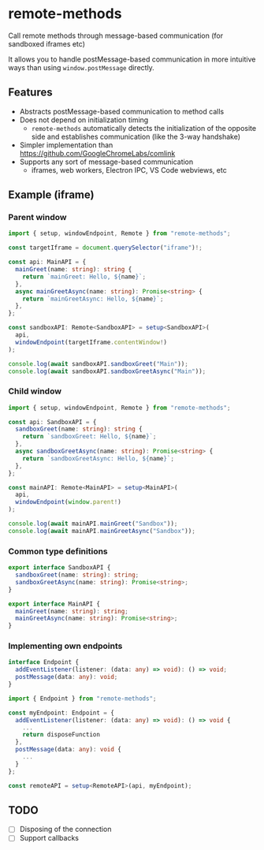 # remote-methods

Call remote methods through message-based communication (for sandboxed iframes etc)

It allows you to handle postMessage-based communication in more intuitive ways than using `window.postMessage` directly.

## Features

- Abstracts postMessage-based communication to method calls
- Does not depend on initialization timing
  - `remote-methods` automatically detects the initialization of the opposite side and establishes communication (like the 3-way handshake)
- Simpler implementation than https://github.com/GoogleChromeLabs/comlink
- Supports any sort of message-based communication
  - iframes, web workers, Electron IPC, VS Code webviews, etc

## Example (iframe)

### Parent window

```ts
import { setup, windowEndpoint, Remote } from "remote-methods";

const targetIframe = document.querySelector("iframe")!;

const api: MainAPI = {
  mainGreet(name: string): string {
    return `mainGreet: Hello, ${name}`;
  },
  async mainGreetAsync(name: string): Promise<string> {
    return `mainGreetAsync: Hello, ${name}`;
  },
};

const sandboxAPI: Remote<SandboxAPI> = setup<SandboxAPI>(
  api,
  windowEndpoint(targetIframe.contentWindow!)
);

console.log(await sandboxAPI.sandboxGreet("Main"));
console.log(await sandboxAPI.sandboxGreetAsync("Main"));
```

### Child window

```ts
import { setup, windowEndpoint, Remote } from "remote-methods";

const api: SandboxAPI = {
  sandboxGreet(name: string): string {
    return `sandboxGreet: Hello, ${name}`;
  },
  async sandboxGreetAsync(name: string): Promise<string> {
    return `sandboxGreetAsync: Hello, ${name}`;
  },
};

const mainAPI: Remote<MainAPI> = setup<MainAPI>(
  api,
  windowEndpoint(window.parent!)
);

console.log(await mainAPI.mainGreet("Sandbox"));
console.log(await mainAPI.mainGreetAsync("Sandbox"));
```

### Common type definitions

```ts
export interface SandboxAPI {
  sandboxGreet(name: string): string;
  sandboxGreetAsync(name: string): Promise<string>;
}

export interface MainAPI {
  mainGreet(name: string): string;
  mainGreetAsync(name: string): Promise<string>;
}
```

### Implementing own endpoints

```ts
interface Endpoint {
  addEventListener(listener: (data: any) => void): () => void;
  postMessage(data: any): void;
}
```

```ts
import { Endpoint } from "remote-methods";

const myEndpoint: Endpoint = {
  addEventListener(listener: (data: any) => void): () => void {
    ...
    return disposeFunction
  },
  postMessage(data: any): void {
    ...
  }
};

const remoteAPI = setup<RemoteAPI>(api, myEndpoint);
```

## TODO

- [ ] Disposing of the connection
- [ ] Support callbacks
